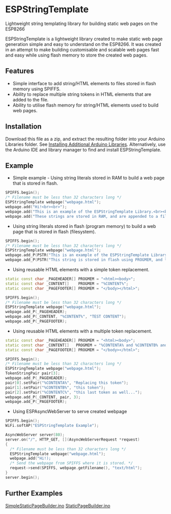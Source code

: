 # ESPStringTemplate
Lightweight string templating library for building static web pages on the ESP8266

ESPStringTemplate is a lightweight library created to make static web page generation simple and easy to understand on the ESP8266. It was created in an attempt to make building customisable and scalable web pages fast and easy while using flash memory to store the created web pages. 

## Features
- Simple interface to add string/HTML elements to files stored in flash memory using SPIFFS.
- Ability to replace multiple string tokens in HTML elements that are added to the file.
- Ability to utilise flash memory for string/HTML elements used to build web pages.

## Installation
Download this file as a zip, and extract the resulting folder into your Arduino Libraries folder. See [Installing Additional Arduino Libraries](https://www.arduino.cc/en/Guide/Libraries). Alternatively, use the Arduino IDE and library manager to find and install ESPStringTemplate.

## Example
- Simple example - Using string literals stored in RAM to build a web page that is stored in flash.
```c++
SPIFFS.begin();
/* Filename must be less than 32 characters long */
ESPStringTemplate webpage("webpage.html");
webpage.add("Hi!<br><br>");
webpage.add("This is an example of the ESPStringTemplate Library.<br><br>");
webpage.add("These strings are stored in RAM, and are appended to a file stored in flash using SPIFFS.<br><br>");
```
- Using string literals stored in flash (program memory) to build a web page that is stored in flash (filesystem).
```c++
SPIFFS.begin();
/* Filename must be less than 32 characters long */
ESPStringTemplate webpage("webpage.html");
webpage.add_P(PSTR("This is an example of the ESPStringTemplate Library.<br><br>");
webpage.add_P(PSTR("This string is stored in flash using PROGMEM, and this appended to a file strored in flash using SPIFFS."));
```
- Using reusable HTML elements with a simple token replacement.
```c++
static const char _PAGEHEADER[] PROGMEM = "<html><body>";
static const char _CONTENT[]    PROGMEM = "%CONTENT%";
static const char _PAGEFOOTER[] PROGMEM = "</body></html>";

SPIFFS.begin();
/* Filename must be less than 32 characters long */
ESPStringTemplate webpage("webpage.html");
webpage.add_P(_PAGEHEADER);
webpage.add_P(_CONTENT, "%CONTENT%", "TEST CONTENT");
webpage.add_P(_PAGEFOOTER);
```
- Using reusable HTML elements with a multiple token replacement.
```c++
static const char _PAGEHEADER[] PROGMEM = "<html><body>";
static const char _CONTENT[]   PROGMEM = "%CONTENTA% and %CONTENTB% and %CONTENTC%";
static const char _PAGEFOOTER[] PROGMEM = "</body></html>";

SPIFFS.begin();
/* Filename must be less than 32 characters long */
ESPStringTemplate webpage("webpage.html");
TokenStringPair pair[3];
webpage.add_P(_PAGEHEADER);
pair[0].setPair("%CONTENTA%", "Replacing this token");
pair[1].setPair("%CONTENTB%", "this token");
pair[2].setPair("%CONTENTC%", "this last token as well...");
webpage.add_P(_CONTENT, pair, 3);
webpage.add_P(_PAGEFOOTER);
```
- Using ESPAsyncWebServer to serve created webpage
```c++
SPIFFS.begin();
WiFi.softAP("ESPStringTemplate Example");

AsyncWebServer server(80);
server.on("/", HTTP_GET, [](AsyncWebServerRequest *request)
{
  /* Filename must be less than 32 characters long */
  ESPStringTemplate webpage("webpage.html");
  webpage.add("Hi!);
  /* Send the webpage from SPIFFS where it is stored. */
  request->send(SPIFFS, webpage.getFilename(), "text/html");
}
server.begin();
```

## Further Examples  
[SimpleStaticPageBuilder.ino](examples/SimpleStaticPageBuilder/SimpleStaticPageBuilder.ino)
[StaticPageBuilder.ino](examples/StaticPageBuilder/StaticPageBuilder.ino)

